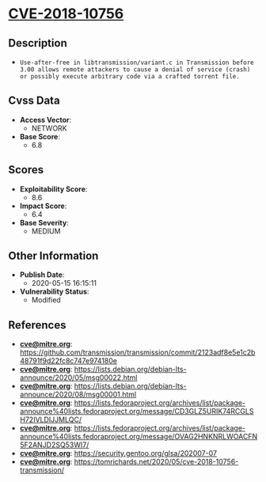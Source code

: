 
# [CVE-2018-10756](https://github.com/transmission/transmission/commit/2123adf8e5e1c2b48791f9d22fc8c747e974180e)

## Description

- `Use-after-free in libtransmission/variant.c in Transmission before 3.00 allows remote attackers to cause a denial of service (crash) or possibly execute arbitrary code via a crafted torrent file.`

## Cvss Data

- **Access Vector**:
  - NETWORK
- **Base Score**:
  - 6.8

## Scores

- **Exploitability Score**:
  - 8.6
- **Impact Score**:
  - 6.4
- **Base Severity**:
  - MEDIUM

## Other Information

- **Publish Date**:
  - 2020-05-15 16:15:11
- **Vulnerability Status**:
  - Modified

## References

- **cve@mitre.org**: https://github.com/transmission/transmission/commit/2123adf8e5e1c2b48791f9d22fc8c747e974180e
- **cve@mitre.org**: https://lists.debian.org/debian-lts-announce/2020/05/msg00022.html
- **cve@mitre.org**: https://lists.debian.org/debian-lts-announce/2020/08/msg00001.html
- **cve@mitre.org**: https://lists.fedoraproject.org/archives/list/package-announce%40lists.fedoraproject.org/message/CD3GLZ5URIK74RCGLSH72IVLDIJJMLQC/
- **cve@mitre.org**: https://lists.fedoraproject.org/archives/list/package-announce%40lists.fedoraproject.org/message/OVAG2HNKNRLWOACFN5F2ANJD2SQ53WI7/
- **cve@mitre.org**: https://security.gentoo.org/glsa/202007-07
- **cve@mitre.org**: https://tomrichards.net/2020/05/cve-2018-10756-transmission/
